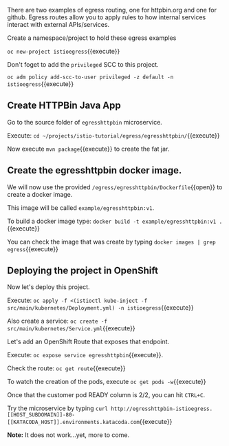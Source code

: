 There are two examples of egress routing, one for httpbin.org and one for github. Egress routes allow you to apply rules to how internal services interact with external APIs/services.

Create a namespace/project to hold these egress examples

`oc new-project istioegress`{{execute}}

Don't foget to add the `privileged` SCC to this project.

`oc adm policy add-scc-to-user privileged -z default -n istioegress`{{execute}}

## Create HTTPBin Java App

Go to the source folder of `egresshttpbin` microservice.

Execute: `cd ~/projects/istio-tutorial/egress/egresshttpbin/`{{execute}}

Now execute `mvn package`{{execute}} to create the fat jar.

## Create the egresshttpbin docker image.

We will now use the provided `/egress/egresshttpbin/Dockerfile`{{open}} to create a docker image.

This image will be called `example/egresshttpbin:v1`.

To build a docker image type: `docker build -t example/egresshttpbin:v1 .`{{execute}}

You can check the image that was create by typing `docker images | grep egress`{{execute}}


## Deploying the project in OpenShift

Now let's deploy this project.

Execute: `oc apply -f <(istioctl kube-inject -f src/main/kubernetes/Deployment.yml) -n istioegress`{{execute}}

Also create a service: `oc create -f src/main/kubernetes/Service.yml`{{execute}} 

Let's add an OpenShift Route that exposes that endpoint.

Execute: `oc expose service egresshttpbin`{{execute}}.

Check the route: `oc get route`{{execute}}

To watch the creation of the pods, execute `oc get pods -w`{{execute}}

Once that the customer pod READY column is 2/2, you can hit `CTRL+C`. 

Try the microservice by typing `curl http://egresshttpbin-istioegress.[[HOST_SUBDOMAIN]]-80-[[KATACODA_HOST]].environments.katacoda.com`{{execute}}

**Note:** It does not work...yet, more to come.
